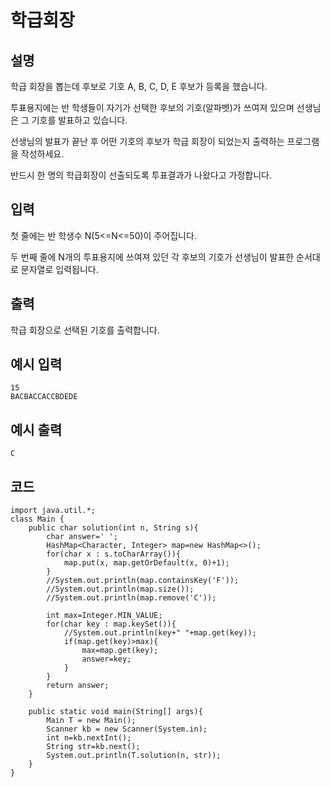 # 학급회장

## 설명
학급 회장을 뽑는데 후보로 기호 A, B, C, D, E 후보가 등록을 했습니다.

투표용지에는 반 학생들이 자기가 선택한 후보의 기호(알파벳)가 쓰여져 있으며 선생님은 그 기호를 발표하고 있습니다.

선생님의 발표가 끝난 후 어떤 기호의 후보가 학급 회장이 되었는지 출력하는 프로그램을 작성하세요.

반드시 한 명의 학급회장이 선출되도록 투표결과가 나왔다고 가정합니다.



## 입력
첫 줄에는 반 학생수 N(5<=N<=50)이 주어집니다.

두 번째 줄에 N개의 투표용지에 쓰여져 있던 각 후보의 기호가 선생님이 발표한 순서대로 문자열로 입력됩니다.

## 출력
학급 회장으로 선택된 기호를 출력합니다.

## 예시 입력
```text
15
BACBACCACCBDEDE
```

## 예시 출력
```text
C

```


## 코드
```
import java.util.*;
class Main {	
	public char solution(int n, String s){
		char answer=' ';
		HashMap<Character, Integer> map=new HashMap<>();
		for(char x : s.toCharArray()){
			map.put(x, map.getOrDefault(x, 0)+1); 
		}
		//System.out.println(map.containsKey('F'));
		//System.out.println(map.size());
		//System.out.println(map.remove('C'));
		
		int max=Integer.MIN_VALUE;
		for(char key : map.keySet()){
			//System.out.println(key+" "+map.get(key));
			if(map.get(key)>max){
				max=map.get(key);
				answer=key;
			}
		}
		return answer;
	}

	public static void main(String[] args){
		Main T = new Main();
		Scanner kb = new Scanner(System.in);
		int n=kb.nextInt();
		String str=kb.next();
		System.out.println(T.solution(n, str));
	}
}
```
